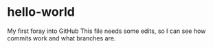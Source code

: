 # hello-world
My first foray into GitHub
This file needs some edits, so I can see how commits work and what branches are.
